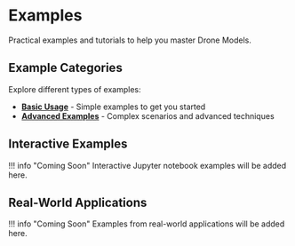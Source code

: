 # Examples

Practical examples and tutorials to help you master Drone Models.

## Example Categories

Explore different types of examples:

- **[Basic Usage](basic-usage.md)** - Simple examples to get you started
- **[Advanced Examples](advanced.md)** - Complex scenarios and advanced techniques

## Interactive Examples

!!! info "Coming Soon"
    Interactive Jupyter notebook examples will be added here.

## Real-World Applications

!!! info "Coming Soon"
    Examples from real-world applications will be added here.

